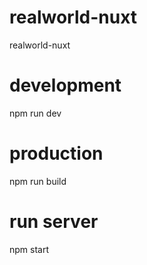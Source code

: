 # realworld-nuxt
realworld-nuxt

# development
npm run dev

# production
npm run build

# run server
npm start

